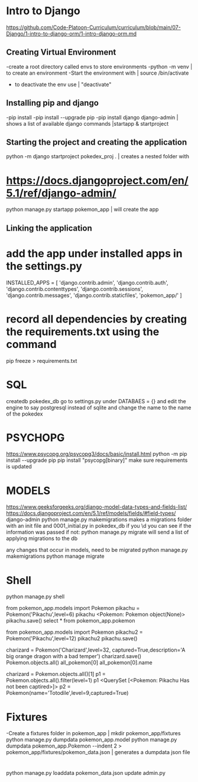 # Intro to Django
https://github.com/Code-Platoon-Curriculum/curriculum/blob/main/07-Django/1-intro-to-django-orm/1-intro-django-orm.md 

## Creating Virtual Environment
-create a root directory called envs to store environments
-python -m venv <envname> | to create an environment
-Start the environment with | source <envname>/bin/activate
- to deactivate the env use | "deactivate"

## Installing pip and django
-pip install
-pip install --upgrade pip
-pip install django
django-admin | shows a list of available django commands |startapp & startproject

## Starting the project and creating the application
python -m django startproject pokedex_proj .     | creates a nested folder with 
# https://docs.djangoproject.com/en/5.1/ref/django-admin/
  python manage.py startapp pokemon_app    | will create the app

## Linking the application
# add the app under installed apps in the settings.py
INSTALLED_APPS = [
    'django.contrib.admin',
    'django.contrib.auth',
    'django.contrib.contenttypes',
    'django.contrib.sessions',
    'django.contrib.messages',
    'django.contrib.staticfiles',
    'pokemon_app/'
]

# record all dependencies by creating the requirements.txt using the command
pip freeze > requirements.txt


# SQL
createdb pokedex_db
go to settings.py under DATABAES = {} 
and edit the engine to say postgresql instead of sqlite and change the name
to the name of the pokedex

# PSYCHOPG
https://www.psycopg.org/psycopg3/docs/basic/install.html
python -m pip install --upgrade pip 
pip install "psycopg[binary]"
make sure requirements is updated

# MODELS
https://www.geeksforgeeks.org/django-model-data-types-and-fields-list/
https://docs.djangoproject.com/en/5.1/ref/models/fields/#field-types/ 
django-admin
python manage.py makemigrations
makes a migrations folder with an init file and 0001_initial.py
in pokedex_db if you \d you can see if the information was passed if not: 
python manage.py migrate will send a list of applying migrations to the db
<!-- if db gets dropped, the migrate folder keeps a log and you can just migrate again -->
any changes that occur in models, need to be migrated
python manage.py makemigrations
python manage migrate

# Shell
python manage.py shell

from pokemon_app.models import Pokemon
pikachu = Pokemon('Pikachu',level=6)
pikachu
<Pokemon: Pokemon object(None)>
pikachu.save()
select * from pokemon_app.pokemon

from pokemon_app.models import Pokemon
pikachu2 = Pokemon('Pikachu',level=12)
pikachu2
pikachu.save()
<!-- Will give an error since Pokemon('Pikachu',) already exists -->

charizard = Pokemon('Charizard',level=32, captured=True,description='A big orange dragon with a bad temper')
charizard.save()
Pokemon.objects.all()
all_pokemon[0]
all_pokemon[0].name

charizard = Pokemon.objects.all()[1]
p1 = Pokemon.objects.all().filter(level=1)
p1
<QuerySet [<Pokemon: Pikachu Has not been captired>]>
p2 = Pokemon(name='Totodile',level=9,captured=True)

# Fixtures
-Create a fixtures folder in pokemon_app |     mkdir pokemon_app/fixtures
python manage.py dumpdata pokemon_app.model
python manage.py dumpdata pokemon_app.Pokemon --indent 2 > pokemon_app/fixtures/pokemon_data.json | generates a dumpdata json file


# 
python manage.py loaddata pokemon_data.json
update admin.py